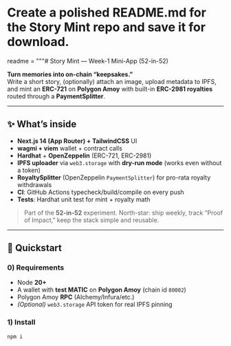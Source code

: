 # Create a polished README.md for the Story Mint repo and save it for download.
readme = """# Story Mint — Week-1 Mini-App (52-in-52)

**Turn memories into on-chain “keepsakes.”**  
Write a short story, (optionally) attach an image, upload metadata to IPFS, and mint an **ERC-721** on **Polygon Amoy** with built-in **ERC-2981 royalties** routed through a **PaymentSplitter**.

---

## ✨ What’s inside
- **Next.js 14 (App Router) + TailwindCSS** UI
- **wagmi + viem** wallet + contract calls
- **Hardhat** + **OpenZeppelin** (ERC-721, ERC-2981)
- **IPFS uploader** via `web3.storage` with **dry-run mode** (works even without a token)
- **RoyaltySplitter** (OpenZeppelin `PaymentSplitter`) for pro-rata royalty withdrawals
- **CI**: GitHub Actions typecheck/build/compile on every push
- **Tests**: Hardhat unit test for mint + royalty math

> Part of the **52-in-52** experiment. North-star: ship weekly, track “Proof of Impact,” keep the stack simple and reusable.

---

## 🚀 Quickstart

### 0) Requirements
- Node **20+**
- A wallet with **test MATIC** on **Polygon Amoy** (chain id `80002`)
- Polygon Amoy **RPC** (Alchemy/Infura/etc.)
- *(Optional)* `web3.storage` API token for real IPFS pinning

### 1) Install
```bash
npm i
